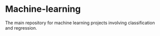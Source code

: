 # Machine-learning
The main repository for machine learning projects involving classification and regression.
